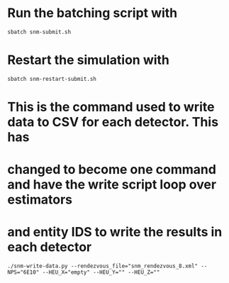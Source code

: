 # Run the batching script with
`sbatch snm-submit.sh`
# Restart the simulation with 
`sbatch snm-restart-submit.sh`
# This is the command used to write data to CSV for each detector. This has 
# changed to become one command and have the write script loop over estimators 
# and entity IDS to write the results in each detector
`./snm-write-data.py --rendezvous_file="snm_rendezvous_8.xml" --NPS="6E10" --HEU_X="empty" --HEU_Y="" --HEU_Z=""`